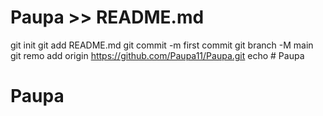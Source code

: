 # Paupa >> README.md
git init
git add README.md
git commit -m first commit
git branch -M main
git remo add origin https://github.com/Paupa11/Paupa.git
echo # Paupa
# Paupa
